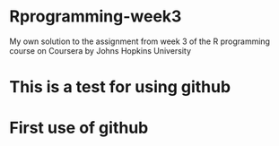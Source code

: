 # Rprogramming-week3
My own solution to the assignment from week 3 of the R programming course on Coursera by Johns Hopkins University
# This is a test for using github
# First use of github
